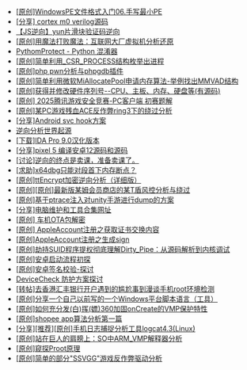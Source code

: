 + [[原创]WindowsPE文件格式入门06.手写最小PE](https://bbs.kanxue.com/thread-286417.htm)
+ [[分享] cortex m0  verilog源码](https://bbs.kanxue.com/thread-286331.htm)
+ [【JS逆向】yun片滑块验证码逆向](https://bbs.kanxue.com/thread-286252.htm)
+ [[原创]用魔法打败魔法：互联网大厂虚拟机分析还原](https://bbs.kanxue.com/thread-286441.htm)
+ [PythomProtect - Python 混淆器](https://bbs.kanxue.com/thread-285032.htm)
+ [[原创]简单利用_CSR_PROCESS结构枚举出进程](https://bbs.kanxue.com/thread-286312.htm)
+ [[原创]php pwn分析与phpgdb插件](https://bbs.kanxue.com/thread-286446.htm)
+ [[原创]简单利用微软MiAllocatePool申请内存算法-举例找出MMVAD结构](https://bbs.kanxue.com/thread-286414.htm)
+ [[原创]获得并修改硬件序列号--CPU、主板、内存、硬盘等(有源码)](https://bbs.kanxue.com/thread-282756.htm)
+ [[原创] 2025腾讯游戏安全竞赛-PC客户端 初赛题解](https://bbs.kanxue.com/thread-286261.htm)
+ [[原创]某PC游戏残血ACE反作弊ring3下的绕过分析](https://bbs.kanxue.com/thread-284667.htm)
+ [[分享]Android svc hook方案](https://bbs.kanxue.com/thread-286308.htm)
+ [逆向分析世界起源](https://bbs.kanxue.com/thread-286420.htm)
+ [[下载]IDA Pro 9.0汉化版本](https://bbs.kanxue.com/thread-286332.htm)
+ [[分享]pixel 5 编译安卓12源码和源码](https://bbs.kanxue.com/thread-286388.htm)
+ [[讨论]逆向的终点是卖课，准备卖课了。](https://bbs.kanxue.com/thread-286427.htm)
+ [[求助]x64dbg只能对段首下内存断点？](https://bbs.kanxue.com/thread-286434.htm)
+ [[原创]ttEncrypt加密逆向分析（详细版）](https://bbs.kanxue.com/thread-286273.htm)
+ [[原创][原创]最新版某姆会员商店的某T盾风控分析与绕过](https://bbs.kanxue.com/thread-286243.htm)
+ [[原创]基于ptrace注入对unity手游进行dump的方案](https://bbs.kanxue.com/thread-286222.htm)
+ [[分享]电脑维护和工具合集网址](https://bbs.kanxue.com/thread-286448.htm)
+ [[原创]  车机OTA包解密](https://bbs.kanxue.com/thread-285256.htm)
+ [[原创] AppleAccount注册之获取证书交换内容](https://bbs.kanxue.com/thread-285944.htm)
+ [[原创]AppleAccount注册之生成sign](https://bbs.kanxue.com/thread-285959.htm)
+ [[原创]劫持SUID程序提权彻底理解Dirty_Pipe：从源码解析到内核调试](https://bbs.kanxue.com/thread-286449.htm)
+ [[原创]安卓启动流程初探](https://bbs.kanxue.com/thread-285949.htm)
+ [[原创]安卓签名校验-探讨](https://bbs.kanxue.com/thread-285647.htm)
+ [DeviceCheck 防护方案探讨](https://bbs.kanxue.com/thread-281819.htm)
+ [[转帖]去香港汇丰银行开户遇到的尴尬事到漫谈手机root环境检测](https://bbs.kanxue.com/thread-285754.htm)
+ [[原创]分享一个自己以前写的一个Windows平台脚本语言（工具）](https://bbs.kanxue.com/thread-286049.htm)
+ [[原创]如何充分发(白)挥(嫖)360加固onCreate的VMP保护特性](https://bbs.kanxue.com/thread-285241.htm)
+ [[原创]shopee app算法分析第一篇](https://bbs.kanxue.com/thread-284570.htm)
+ [[分享][推荐][原创]手机日志捕捉分析工具logcat4.3(Linux)](https://bbs.kanxue.com/thread-286452.htm)
+ [[原创]站在巨人的肩膀上：SO中ARM_VMP解释器分析](https://bbs.kanxue.com/thread-286451.htm)
+ [[原创]窥探Proot原理](https://bbs.kanxue.com/thread-285876.htm)
+ [[原创]简单的部分"SSVGG"游戏反作弊驱动分析](https://bbs.kanxue.com/thread-286409.htm)

